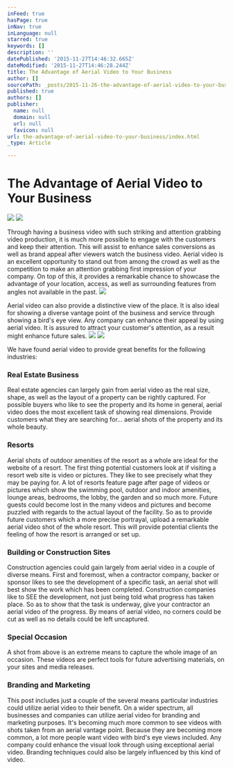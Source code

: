 ```yaml
---
inFeed: true
hasPage: true
inNav: true
inLanguage: null
starred: true
keywords: []
description: ''
datePublished: '2015-11-27T14:46:32.665Z'
dateModified: '2015-11-27T14:46:28.244Z'
title: The Advantage of Aerial Video to Your Business
author: []
sourcePath: _posts/2015-11-26-the-advantage-of-aerial-video-to-your-business.md
published: true
authors: []
publisher:
  name: null
  domain: null
  url: null
  favicon: null
url: the-advantage-of-aerial-video-to-your-business/index.html
_type: Article

---
```

# **The Advantage of Aerial Video to Your Business**
![](https://the-grid-user-content.s3-us-west-2.amazonaws.com/05acddbf-fdfd-422f-a5bb-8094b06e1ea7.png)
![](https://the-grid-user-content.s3-us-west-2.amazonaws.com/98fece71-b479-4607-8a3f-fedfbff3a407.png)

Through having a business video with such striking and attention grabbing video production, it is much more possible to engage with the customers and keep their attention. This will assist to enhance sales conversions as well as brand appeal after viewers watch the business video. Aerial video is an excellent opportunity to stand out from among the crowd as well as the competition to make an attention grabbing first impression of your company. On top of this, it provides a remarkable chance to showcase the advantage of your location, access, as well as surrounding features from angles not available in the past.
![](https://the-grid-user-content.s3-us-west-2.amazonaws.com/710f18dc-a20a-4732-8e40-ffa1b17e1dc4.png)

Aerial video can also provide a distinctive view of the place. It is also ideal for showing a diverse vantage point of the business and service through showing a bird's eye view. Any company can enhance their appeal by using aerial video. It is assured to attract your customer's attention, as a result might enhance future sales.
![](https://the-grid-user-content.s3-us-west-2.amazonaws.com/cc86b586-d338-412f-970b-05ed5dc8df14.png)
![](https://the-grid-user-content.s3-us-west-2.amazonaws.com/f9f0e8b7-fe49-4d2a-a1c6-92f1dcc88cb9.png)

We have found aerial video to provide great benefits for the following industries:

### **Real Estate Business**

Real estate agencies can largely gain from aerial video as the real size, shape, as well as the layout of a property can be rightly captured. For possible buyers who like to see the property and its home in general, aerial video does the most excellent task of showing real dimensions. Provide customers what they are searching for... aerial shots of the property and its whole beauty.

### **Resorts**

Aerial shots of outdoor amenities of the resort as a whole are ideal for the website of a resort. The first thing potential customers look at if visiting a resort web site is video or pictures. They like to see precisely what they may be paying for. A lot of resorts feature page after page of videos or pictures which show the swimming pool, outdoor and indoor amenities, lounge areas, bedrooms, the lobby, the garden and so much more. Future guests could become lost in the many videos and pictures and become puzzled with regards to the actual layout of the facility. So as to provide future customers which a more precise portrayal, upload a remarkable aerial video shot of the whole resort. This will provide potential clients the feeling of how the resort is arranged or set up.

### **Building or Construction Sites**

Construction agencies could gain largely from aerial video in a couple of diverse means. First and foremost, when a contractor company, backer or sponsor likes to see the development of a specific task, an aerial shot will best show the work which has been completed. Construction companies like to SEE the development, not just being told what progress has taken place. So as to show that the task is underway, give your contractor an aerial video of the progress. By means of aerial video, no corners could be cut as well as no details could be left uncaptured.

### **Special Occasion**

A shot from above is an extreme means to capture the whole image of an occasion. These videos are perfect tools for future advertising materials, on your sites and media releases.

### **Branding and Marketing**

This post includes just a couple of the several means particular industries could utilize aerial video to their benefit. On a wider spectrum, all businesses and companies can utilize aerial video for branding and marketing purposes. It's becoming much more common to see videos with shots taken from an aerial vantage point. Because they are becoming more common, a lot more people want video with bird's eye views included. Any company could enhance the visual look through using exceptional aerial video. Branding techniques could also be largely influenced by this kind of video.